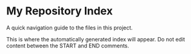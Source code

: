 # My Repository Index

A quick navigation guide to the files in this project.

This is where the automatically generated index will appear. Do not edit content between the START and END comments.

